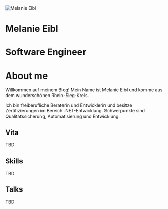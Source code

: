 <div id="container">
    <img src="/images/_Q1A2953_square.jpg" alt="Melanie Eibl" class="img-mee">
</div>

# Melanie Eibl
# Software Engineer

# About me

Willkommen auf meinem Blog! Mein Name ist Melanie Eibl und komme aus dem wunderschönen Rhein-Sieg-Kreis.

Ich bin freiberufliche Beraterin und Entwicklerin und besitze Zertifizierungen im Bereich .NET-Entwicklung. Schwerpunkte sind Qualitätssicherung, Automatisierung und Entwicklung.

## Vita

TBD

## Skills

TBD

## Talks

TBD
